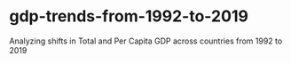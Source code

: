 # gdp-trends-from-1992-to-2019
Analyzing shifts in Total and Per Capita GDP across countries from 1992 to 2019
